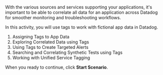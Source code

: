With the various sources and services supporting your applications, it's important to be able to correlate all data for an application across Datadog for smoother monitoring and troubleshooting workflows.

In this activity, you will use tags to work with fictional app data in Datadog.

1. Assigning Tags to App Data
2. Exploring Correlated Data using Tags
3. Using Tags to Create Targeted Alerts
4. Searching and Correlating Synthetic Tests using Tags
5. Working with Unified Service Tagging  

When you ready to continue, click **Start Scenario**.